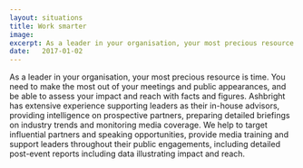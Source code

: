 ```yaml
---
layout: situations
title: Work smarter
image:
excerpt: As a leader in your organisation, your most precious resource is time. Ashbright can make your critical meetings and public appearances more effective through intelligence, monitoring, training and reporting.
date:   2017-01-02
---
```


As a leader in your organisation, your most precious resource is time. You need to make the most out of your meetings and public appearances, and be able to assess your impact and reach with facts and figures. Ashbright has extensive experience supporting leaders as their in-house advisors, providing intelligence on prospective partners, preparing detailed briefings on industry trends and monitoring media coverage. We help to target influential partners and speaking opportunities, provide media training and support leaders throughout their public engagements, including detailed post-event reports including data illustrating impact and reach.
